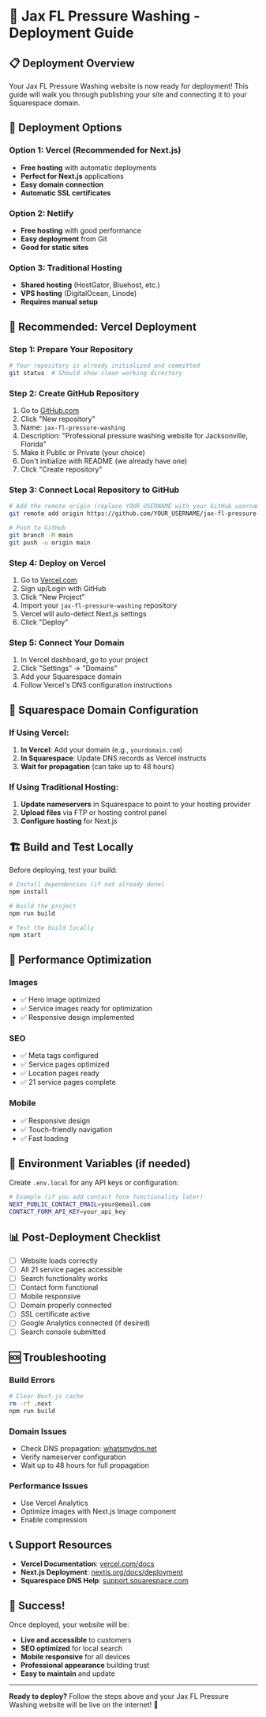 # 🚀 Jax FL Pressure Washing - Deployment Guide

## 📋 **Deployment Overview**

Your Jax FL Pressure Washing website is now ready for deployment! This guide will walk you through publishing your site and connecting it to your Squarespace domain.

## 🎯 **Deployment Options**

### **Option 1: Vercel (Recommended for Next.js)**
- **Free hosting** with automatic deployments
- **Perfect for Next.js** applications
- **Easy domain connection**
- **Automatic SSL certificates**

### **Option 2: Netlify**
- **Free hosting** with good performance
- **Easy deployment** from Git
- **Good for static sites**

### **Option 3: Traditional Hosting**
- **Shared hosting** (HostGator, Bluehost, etc.)
- **VPS hosting** (DigitalOcean, Linode)
- **Requires manual setup**

## 🚀 **Recommended: Vercel Deployment**

### **Step 1: Prepare Your Repository**
```bash
# Your repository is already initialized and committed
git status  # Should show clean working directory
```

### **Step 2: Create GitHub Repository**
1. Go to [GitHub.com](https://github.com)
2. Click "New repository"
3. Name: `jax-fl-pressure-washing`
4. Description: "Professional pressure washing website for Jacksonville, Florida"
5. Make it Public or Private (your choice)
6. Don't initialize with README (we already have one)
7. Click "Create repository"

### **Step 3: Connect Local Repository to GitHub**
```bash
# Add the remote origin (replace YOUR_USERNAME with your GitHub username)
git remote add origin https://github.com/YOUR_USERNAME/jax-fl-pressure-washing.git

# Push to GitHub
git branch -M main
git push -u origin main
```

### **Step 4: Deploy on Vercel**
1. Go to [Vercel.com](https://vercel.com)
2. Sign up/Login with GitHub
3. Click "New Project"
4. Import your `jax-fl-pressure-washing` repository
5. Vercel will auto-detect Next.js settings
6. Click "Deploy"

### **Step 5: Connect Your Domain**
1. In Vercel dashboard, go to your project
2. Click "Settings" → "Domains"
3. Add your Squarespace domain
4. Follow Vercel's DNS configuration instructions

## 🔗 **Squarespace Domain Configuration**

### **If Using Vercel:**
1. **In Vercel**: Add your domain (e.g., `yourdomain.com`)
2. **In Squarespace**: Update DNS records as Vercel instructs
3. **Wait for propagation** (can take up to 48 hours)

### **If Using Traditional Hosting:**
1. **Update nameservers** in Squarespace to point to your hosting provider
2. **Upload files** via FTP or hosting control panel
3. **Configure hosting** for Next.js

## 🏗️ **Build and Test Locally**

Before deploying, test your build:

```bash
# Install dependencies (if not already done)
npm install

# Build the project
npm run build

# Test the build locally
npm start
```

## 📱 **Performance Optimization**

### **Images**
- ✅ Hero image optimized
- ✅ Service images ready for optimization
- ✅ Responsive design implemented

### **SEO**
- ✅ Meta tags configured
- ✅ Service pages optimized
- ✅ Location pages ready
- ✅ 21 service pages complete

### **Mobile**
- ✅ Responsive design
- ✅ Touch-friendly navigation
- ✅ Fast loading

## 🔧 **Environment Variables (if needed)**

Create `.env.local` for any API keys or configuration:

```bash
# Example (if you add contact form functionality later)
NEXT_PUBLIC_CONTACT_EMAIL=your@email.com
CONTACT_FORM_API_KEY=your_api_key
```

## 📊 **Post-Deployment Checklist**

- [ ] Website loads correctly
- [ ] All 21 service pages accessible
- [ ] Search functionality works
- [ ] Contact form functional
- [ ] Mobile responsive
- [ ] Domain properly connected
- [ ] SSL certificate active
- [ ] Google Analytics connected (if desired)
- [ ] Search console submitted

## 🆘 **Troubleshooting**

### **Build Errors**
```bash
# Clear Next.js cache
rm -rf .next
npm run build
```

### **Domain Issues**
- Check DNS propagation: [whatsmydns.net](https://whatsmydns.net)
- Verify nameserver configuration
- Wait up to 48 hours for full propagation

### **Performance Issues**
- Use Vercel Analytics
- Optimize images with Next.js Image component
- Enable compression

## 📞 **Support Resources**

- **Vercel Documentation**: [vercel.com/docs](https://vercel.com/docs)
- **Next.js Deployment**: [nextjs.org/docs/deployment](https://nextjs.org/docs/deployment)
- **Squarespace DNS Help**: [support.squarespace.com](https://support.squarespace.com)

## 🎉 **Success!**

Once deployed, your website will be:
- **Live and accessible** to customers
- **SEO optimized** for local search
- **Mobile responsive** for all devices
- **Professional appearance** building trust
- **Easy to maintain** and update

---

**Ready to deploy?** Follow the steps above and your Jax FL Pressure Washing website will be live on the internet! 🚀
